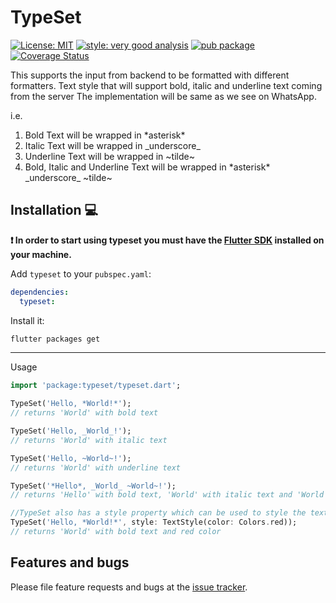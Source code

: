 # TypeSet

[![License: MIT][license_badge]][license_link] 
[![style: very good analysis][very_good_analysis_badge]][very_good_analysis_link]
[![pub package][pub_badge]][pub_link]
[![Coverage Status](https://coveralls.io/repos/github/rohanjsh/typeset/badge.svg?branch=main)](https://coveralls.io/github/rohanjsh/typeset?branch=main)

This supports the input from backend to be formatted with different formatters.
Text style that will support bold, italic and underline text coming from the server
The implementation will be same as we see on WhatsApp.

i.e.
1. Bold Text will be wrapped in \*asterisk\*
2. Italic Text will be wrapped in \_underscore\_
3. Underline Text will be wrapped in \~tilde\~
4. Bold, Italic and Underline Text will be wrapped in \*asterisk\* \_underscore\_ \~tilde\~


## Installation 💻

**❗ In order to start using typeset you must have the [Flutter SDK][flutter_install_link] installed on your machine.**

Add `typeset` to your `pubspec.yaml`:

```yaml
dependencies:
  typeset:
```

Install it:

```sh
flutter packages get
```

---


Usage

```dart
import 'package:typeset/typeset.dart';

TypeSet('Hello, *World!*');
// returns 'World' with bold text

TypeSet('Hello, _World_!');
// returns 'World' with italic text

TypeSet('Hello, ~World~!');
// returns 'World' with underline text

TypeSet('*Hello*, _World_ ~World~!');
// returns 'Hello' with bold text, 'World' with italic text and 'World' with underline text

//TypeSet also has a style property which can be used to style the text
TypeSet('Hello, *World!*', style: TextStyle(color: Colors.red));
// returns 'World' with bold text and red color
```


## Features and bugs

Please file feature requests and bugs at the [issue tracker][tracker].

[flutter_install_link]: https://docs.flutter.dev/get-started/install
[github_actions_link]: https://docs.github.com/en/actions/learn-github-actions
[license_badge]: https://img.shields.io/badge/license-MIT-blue.svg
[license_link]: https://opensource.org/licenses/MIT
[logo_black]: https://raw.githubusercontent.com/VGVentures/very_good_brand/main/styles/README/vgv_logo_black.png#gh-light-mode-only
[logo_white]: https://raw.githubusercontent.com/VGVentures/very_good_brand/main/styles/README/vgv_logo_white.png#gh-dark-mode-only
[mason_link]: https://github.com/felangel/mason
[very_good_analysis_badge]: https://img.shields.io/badge/style-very_good_analysis-B22C89.svg
[very_good_analysis_link]: https://pub.dev/packages/very_good_analysis
[very_good_cli_link]: https://pub.dev/packages/very_good_cli
[very_good_coverage_link]: https://github.com/marketplace/actions/very-good-coverage
[very_good_ventures_link]: https://verygood.ventures
[very_good_ventures_link_light]: https://verygood.ventures#gh-light-mode-only
[very_good_ventures_link_dark]: https://verygood.ventures#gh-dark-mode-only
[very_good_workflows_link]: https://github.com/VeryGoodOpenSource/very_good_workflows
[tracker]: https://github.com/rohanjsh/typeset/issues
[pub_badge]: https://img.shields.io/pub/v/very_good_performance.svg
[pub_link]: https://pub.dev/packages/typeset



